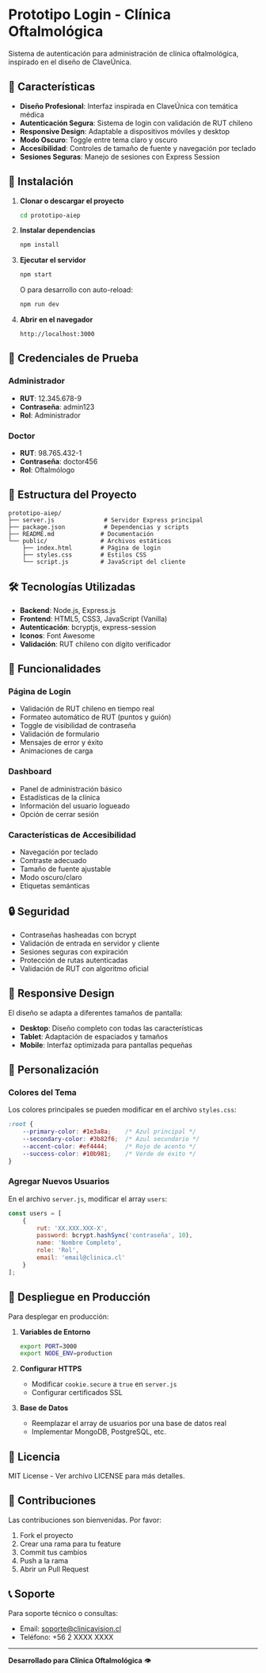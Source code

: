 # Prototipo Login - Clínica Oftalmológica

Sistema de autenticación para administración de clínica oftalmológica, inspirado en el diseño de ClaveÚnica.

## 🏥 Características

- **Diseño Profesional**: Interfaz inspirada en ClaveÚnica con temática médica
- **Autenticación Segura**: Sistema de login con validación de RUT chileno
- **Responsive Design**: Adaptable a dispositivos móviles y desktop
- **Modo Oscuro**: Toggle entre tema claro y oscuro
- **Accesibilidad**: Controles de tamaño de fuente y navegación por teclado
- **Sesiones Seguras**: Manejo de sesiones con Express Session

## 🚀 Instalación

1. **Clonar o descargar el proyecto**
   ```bash
   cd prototipo-aiep
   ```

2. **Instalar dependencias**
   ```bash
   npm install
   ```

3. **Ejecutar el servidor**
   ```bash
   npm start
   ```
   
   O para desarrollo con auto-reload:
   ```bash
   npm run dev
   ```

4. **Abrir en el navegador**
   ```
   http://localhost:3000
   ```

## 👥 Credenciales de Prueba

### Administrador
- **RUT**: 12.345.678-9
- **Contraseña**: admin123
- **Rol**: Administrador

### Doctor
- **RUT**: 98.765.432-1
- **Contraseña**: doctor456
- **Rol**: Oftalmólogo

## 📁 Estructura del Proyecto

```
prototipo-aiep/
├── server.js              # Servidor Express principal
├── package.json           # Dependencias y scripts
├── README.md             # Documentación
└── public/               # Archivos estáticos
    ├── index.html        # Página de login
    ├── styles.css        # Estilos CSS
    └── script.js         # JavaScript del cliente
```

## 🛠️ Tecnologías Utilizadas

- **Backend**: Node.js, Express.js
- **Frontend**: HTML5, CSS3, JavaScript (Vanilla)
- **Autenticación**: bcryptjs, express-session
- **Iconos**: Font Awesome
- **Validación**: RUT chileno con dígito verificador

## 🔧 Funcionalidades

### Página de Login
- Validación de RUT chileno en tiempo real
- Formateo automático de RUT (puntos y guión)
- Toggle de visibilidad de contraseña
- Validación de formulario
- Mensajes de error y éxito
- Animaciones de carga

### Dashboard
- Panel de administración básico
- Estadísticas de la clínica
- Información del usuario logueado
- Opción de cerrar sesión

### Características de Accesibilidad
- Navegación por teclado
- Contraste adecuado
- Tamaño de fuente ajustable
- Modo oscuro/claro
- Etiquetas semánticas

## 🔒 Seguridad

- Contraseñas hasheadas con bcrypt
- Validación de entrada en servidor y cliente
- Sesiones seguras con expiración
- Protección de rutas autenticadas
- Validación de RUT con algoritmo oficial

## 📱 Responsive Design

El diseño se adapta a diferentes tamaños de pantalla:
- **Desktop**: Diseño completo con todas las características
- **Tablet**: Adaptación de espaciados y tamaños
- **Mobile**: Interfaz optimizada para pantallas pequeñas

## 🎨 Personalización

### Colores del Tema
Los colores principales se pueden modificar en el archivo `styles.css`:

```css
:root {
    --primary-color: #1e3a8a;    /* Azul principal */
    --secondary-color: #3b82f6;  /* Azul secundario */
    --accent-color: #ef4444;     /* Rojo de acento */
    --success-color: #10b981;    /* Verde de éxito */
}
```

### Agregar Nuevos Usuarios
En el archivo `server.js`, modificar el array `users`:

```javascript
const users = [
    {
        rut: 'XX.XXX.XXX-X',
        password: bcrypt.hashSync('contraseña', 10),
        name: 'Nombre Completo',
        role: 'Rol',
        email: 'email@clinica.cl'
    }
];
```

## 🚀 Despliegue en Producción

Para desplegar en producción:

1. **Variables de Entorno**
   ```bash
   export PORT=3000
   export NODE_ENV=production
   ```

2. **Configurar HTTPS**
   - Modificar `cookie.secure` a `true` en `server.js`
   - Configurar certificados SSL

3. **Base de Datos**
   - Reemplazar el array de usuarios por una base de datos real
   - Implementar MongoDB, PostgreSQL, etc.

## 📄 Licencia

MIT License - Ver archivo LICENSE para más detalles.

## 🤝 Contribuciones

Las contribuciones son bienvenidas. Por favor:

1. Fork el proyecto
2. Crear una rama para tu feature
3. Commit tus cambios
4. Push a la rama
5. Abrir un Pull Request

## 📞 Soporte

Para soporte técnico o consultas:
- Email: soporte@clinicavision.cl
- Teléfono: +56 2 XXXX XXXX

---

**Desarrollado para Clínica Oftalmológica** 👁️